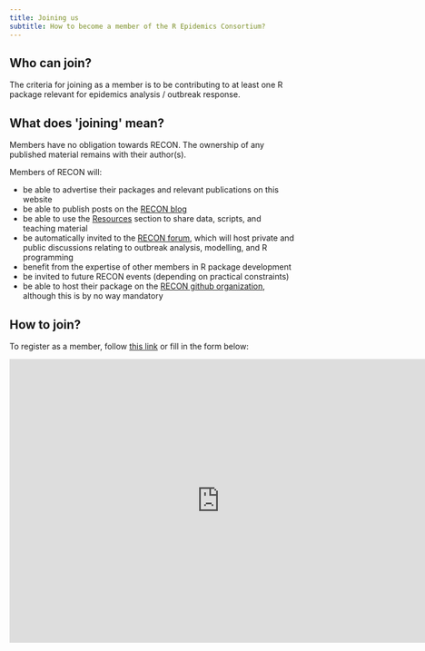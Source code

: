 ```yaml
---
title: Joining us
subtitle: How to become a member of the R Epidemics Consortium?
---
```


## Who can join?

The criteria for joining as a member is to be contributing to at least one R package relevant for epidemics analysis / outbreak response.


## What does 'joining' mean?

Members have no obligation towards RECON. The ownership of any published material remains with their author(s).

Members of RECON will:

- be able to advertise their packages and relevant publications on this website
- be able to publish posts on the [RECON blog](../blog)
- be able to use the [Resources](../resources) section to share data, scripts, and teaching material
- be automatically invited to the [RECON forum](../forum), which will host private and public discussions relating to outbreak analysis, modelling, and R programming
- benefit from the expertise of other members in R package development
- be invited to future RECON events (depending on practical constraints)
- be able to host their package on the [RECON github organization](https://github.com/reconhub/), although this is by no way mandatory



## How to join?

To register as a member, follow [this link](https://goo.gl/forms/VdkkofZmuB5BP9HT2) or fill in the form below:

<iframe src="https://docs.google.com/forms/d/e/1FAIpQLSdWeyiSPHifEZt38jPEGEQkzJQUHzmCZiOhi6XV0anj6vdi7g/viewform?embedded=true" width="740" height="500" frameborder="0" marginheight="0" marginwidth="0">Loading...</iframe>